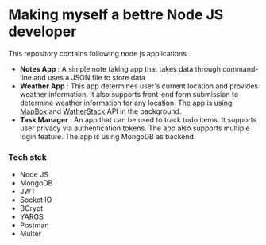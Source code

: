 # Making myself a bettre Node JS developer

This repository contains following node js applications
- **Notes App** : A simple note taking app that takes data through command-line and uses a JSON file to store data
- **Weather App** : This app determines user's current location and provides weather information. It also supports front-end form submission to determine weather information for any location. The app is using [MapBox](https://docs.mapbox.com/) and [WatherStack](https://weatherstack.com/documentation) API in the background.
- **Task Manager** : An app that can be used to track todo items. It supports user privacy via authentication tokens. The app also supports multiple login feature. The app is using MongoDB as backend.

### Tech stck
- Node JS
- MongoDB
- JWT
- Socket IO
- BCrypt
- YARGS
- Postman
- Multer
